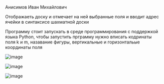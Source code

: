 Анисимов Иван Михайлович

Отображаеть доску и отмечает на ней выбранные поля и вводит адрес ячейки в синтаксисе шахматной доски

Программу стоит запускать в среде программирования с поддержкой языка Python, чтобы запустить прграмму нужно вписать кодринаты поля k и m, назавание фигуры, вертикальные и горизонтальые координаты поля

![image](https://github.com/Vancheres/Laba/assets/146539395/134316dc-24ac-49c7-bf01-a0aa6b5bb803)

![image](https://github.com/Vancheres/Laba/assets/146539395/91a2dcb7-4b2a-4feb-9d37-303543ebde95)

![image](https://github.com/Vancheres/Laba/assets/146539395/9519cb05-16a6-4897-afa0-f8a1d33298fb)
